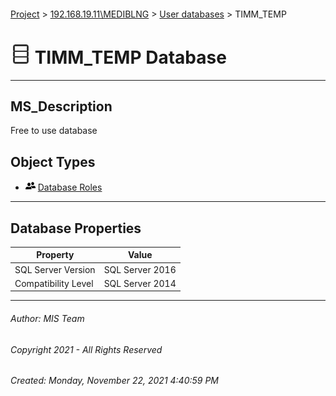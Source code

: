 #### 

[Project](../../../index.md) > [192.168.19.11\\MEDIBLNG](../../index.md) > [User databases](../index.md) > TIMM_TEMP

# ![Database](../../../Images/ntDatabase.png) TIMM_TEMP Database

---

## <a name="#description"></a>MS_Description

Free to use database

## <a name="#objecttypes"></a>Object Types

* ![Database Roles](../../../Images/Role_Database.png) [Database Roles](Security/Roles/Database_Roles/Database_Roles.md)


---

## <a name="#dbproperties"></a>Database Properties

| Property | Value |
|---|---|
| SQL Server Version | SQL Server 2016 |
| Compatibility Level | SQL Server 2014 |


---

###### Author:  MIS Team

###### Copyright 2021 - All Rights Reserved

###### Created: Monday, November 22, 2021 4:40:59 PM

